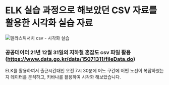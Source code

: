 # ELK 실습 과정으로 해보았던 CSV 자료를 활용한 시각화 실습 자료

![엘라스틱서치 csv - 시각화 실습](https://user-images.githubusercontent.com/113497486/233835845-16d13123-c001-45b8-ac51-e866fa11e0a0.png)

### 공공데이터 21년 12월 31일의 지하철 혼잡도 csv 파일 활용(https://www.data.go.kr/data/15071311/fileData.do)

ELK를 활용하여서 출근시간대인 오전 7시 30분에 어느 구간에 어떤 노선이 복잡하였는지 데이터를 분석하고, 키바나를 활용하여 시각화 해보았습니다.

